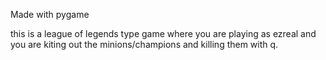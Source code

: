 Made with pygame

this is a league of legends type game where you are playing as ezreal and you are kiting out the minions/champions and killing them with q.
